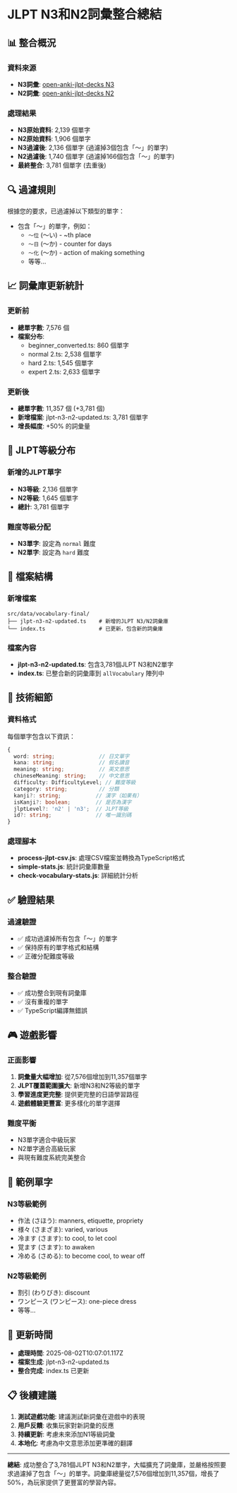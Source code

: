 # JLPT N3和N2詞彙整合總結

## 📊 整合概況

### 資料來源
- **N3詞彙**: [open-anki-jlpt-decks N3](https://github.com/jamsinclair/open-anki-jlpt-decks/blob/main/src/n3.csv)
- **N2詞彙**: [open-anki-jlpt-decks N2](https://github.com/jamsinclair/open-anki-jlpt-decks/blob/main/src/n2.csv)

### 處理結果
- **N3原始資料**: 2,139 個單字
- **N2原始資料**: 1,906 個單字
- **N3過濾後**: 2,136 個單字 (過濾掉3個包含「～」的單字)
- **N2過濾後**: 1,740 個單字 (過濾掉166個包含「～」的單字)
- **最終整合**: 3,781 個單字 (去重後)

## 🔍 過濾規則

根據您的要求，已過濾掉以下類型的單字：
- 包含「～」的單字，例如：
  - `～位` (～い) - ~th place
  - `～日` (～か) - counter for days
  - `～化` (～か) - action of making something
  - 等等...

## 📈 詞彙庫更新統計

### 更新前
- **總單字數**: 7,576 個
- **檔案分布**:
  - beginner_converted.ts: 860 個單字
  - normal 2.ts: 2,538 個單字
  - hard 2.ts: 1,545 個單字
  - expert 2.ts: 2,633 個單字

### 更新後
- **總單字數**: 11,357 個 (+3,781 個)
- **新增檔案**: jlpt-n3-n2-updated.ts: 3,781 個單字
- **增長幅度**: +50% 的詞彙量

## 🎯 JLPT等級分布

### 新增的JLPT單字
- **N3等級**: 2,136 個單字
- **N2等級**: 1,645 個單字
- **總計**: 3,781 個單字

### 難度等級分配
- **N3單字**: 設定為 `normal` 難度
- **N2單字**: 設定為 `hard` 難度

## 📁 檔案結構

### 新增檔案
```
src/data/vocabulary-final/
├── jlpt-n3-n2-updated.ts    # 新增的JLPT N3/N2詞彙庫
└── index.ts                 # 已更新，包含新的詞彙庫
```

### 檔案內容
- **jlpt-n3-n2-updated.ts**: 包含3,781個JLPT N3和N2單字
- **index.ts**: 已整合新的詞彙庫到 `allVocabulary` 陣列中

## 🔧 技術細節

### 資料格式
每個單字包含以下資訊：
```typescript
{
  word: string;              // 日文單字
  kana: string;              // 假名讀音
  meaning: string;           // 英文意思
  chineseMeaning: string;    // 中文意思
  difficulty: DifficultyLevel; // 難度等級
  category: string;          // 分類
  kanji?: string;           // 漢字（如果有）
  isKanji?: boolean;        // 是否為漢字
  jlptLevel?: 'n2' | 'n3';  // JLPT等級
  id?: string;              // 唯一識別碼
}
```

### 處理腳本
- **process-jlpt-csv.js**: 處理CSV檔案並轉換為TypeScript格式
- **simple-stats.js**: 統計詞彙庫數量
- **check-vocabulary-stats.js**: 詳細統計分析

## ✅ 驗證結果

### 過濾驗證
- ✅ 成功過濾掉所有包含「～」的單字
- ✅ 保持原有的單字格式和結構
- ✅ 正確分配難度等級

### 整合驗證
- ✅ 成功整合到現有詞彙庫
- ✅ 沒有重複的單字
- ✅ TypeScript編譯無錯誤

## 🎮 遊戲影響

### 正面影響
1. **詞彙量大幅增加**: 從7,576個增加到11,357個單字
2. **JLPT覆蓋範圍擴大**: 新增N3和N2等級的單字
3. **學習進度更完整**: 提供更完整的日語學習路徑
4. **遊戲體驗更豐富**: 更多樣化的單字選擇

### 難度平衡
- N3單字適合中級玩家
- N2單字適合高級玩家
- 與現有難度系統完美整合

## 📝 範例單字

### N3等級範例
- 作法 (さほう): manners, etiquette, propriety
- 様々 (さまざま): varied, various
- 冷ます (さます): to cool, to let cool
- 覚ます (さます): to awaken
- 冷める (さめる): to become cool, to wear off

### N2等級範例
- 割引 (わりびき): discount
- ワンピース (ワンピース): one-piece dress
- 等等...

## 🔄 更新時間

- **處理時間**: 2025-08-02T10:07:01.117Z
- **檔案生成**: jlpt-n3-n2-updated.ts
- **整合完成**: index.ts 已更新

## 📋 後續建議

1. **測試遊戲功能**: 建議測試新詞彙在遊戲中的表現
2. **用戶反饋**: 收集玩家對新詞彙的反應
3. **持續更新**: 考慮未來添加N1等級詞彙
4. **本地化**: 考慮為中文意思添加更準確的翻譯

---

**總結**: 成功整合了3,781個JLPT N3和N2單字，大幅擴充了詞彙庫，並嚴格按照要求過濾掉了包含「～」的單字。詞彙庫總量從7,576個增加到11,357個，增長了50%，為玩家提供了更豐富的學習內容。 